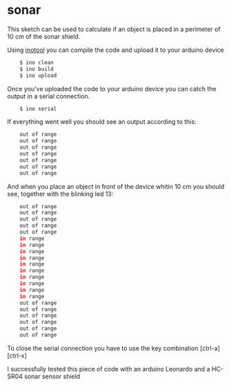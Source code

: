 # sonar

This sketch can be used to calculate if an object is placed in a perimeter of 10 cm of the sonar shield.

Using [inotool](http://inotool.org) you can compile the code and upload it to your arduino device

```bash
	$ ino clean
	$ ino build
	$ ino upload
```

Once you've uploaded the code to your arduino device you can catch the output in a serial connection.

```bash
	$ ino serial
```

If everything went well you should see an output according to this:

```bash
	out of range
	out of range
	out of range
	out of range
	out of range
	out of range
	out of range
```

And when you place an object in front of the device whitin 10 cm you should see, together with the blinking led 13:

```bash
	out of range
	out of range
	out of range
	out of range
	out of range
	in range
	in range
	in range
	in range
	in range
	in range
	in range
	in range
	in range
	in range
	out of range
	out of range
	out of range
	out of range
	out of range
	out of range
```

To close the serial connection you have to use the key combination [ctrl-a] [ctrl-x]

I successfully tested this piece of code with an arduino Leonardo and a HC-SR04 sonar sensor shield
